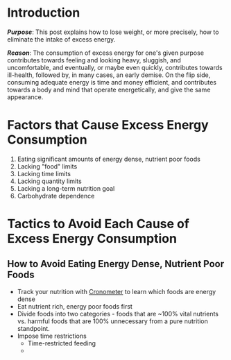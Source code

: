 <!--losing_weight.md-->

# Introduction

***Purpose***: This post explains how to lose weight, or more precisely, how to eliminate the intake of excess energy.

***Reason***: The consumption of excess energy for one's given purpose contributes towards feeling and looking heavy, sluggish, and uncomfortable, and eventually, or maybe even quickly, contributes towards ill-health, followed by, in many cases, an early demise. On the flip side, consuming adequate energy is time and money efficient, and contributes towards a body and mind that operate energetically, and give the same appearance.

# Factors that Cause Excess Energy Consumption
1. Eating significant amounts of energy dense, nutrient poor foods
2. Lacking "food" limits
3. Lacking time limits
4. Lacking quantity limits
5. Lacking a long-term nutrition goal
6. Carbohydrate dependence

# Tactics to Avoid Each Cause of Excess Energy Consumption
## How to Avoid Eating Energy Dense, Nutrient Poor Foods
- Track your nutrition with [Cronometer](https://cronometer.com) to learn which foods are energy dense
- Eat nutrient rich, energy poor foods first
- Divide foods into two categories - foods that are ~100% vital nutrients vs. harmful foods that are 100% unnecessary from a pure nutrition standpoint.
- Impose time restrictions
  - Time-restricted feeding
  - 

